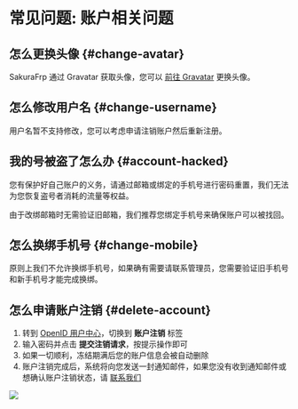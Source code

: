 # 常见问题: 账户相关问题

## 怎么更换头像 {#change-avatar}

SakuraFrp 通过 Gravatar 获取头像，您可以 [前往 Gravatar](https://www.gravatar.com/) 更换头像。

## 怎么修改用户名 {#change-username}

用户名暂不支持修改，您可以考虑申请注销账户然后重新注册。

## 我的号被盗了怎么办 {#account-hacked}

您有保护好自己账户的义务，请通过邮箱或绑定的手机号进行密码重置，我们无法为您恢复盗号者消耗的流量等权益。

由于改绑邮箱时无需验证旧邮箱，我们推荐您绑定手机号来确保账户可以被找回。

## 怎么换绑手机号 {#change-mobile}

原则上我们不允许换绑手机号，如果确有需要请联系管理员，您需要验证旧手机号和新手机号才能完成换绑。

## 怎么申请账户注销 {#delete-account}

1. 转到 [OpenID 用户中心](https://openid.13a.com/user#tab-4)，切换到 **账户注销** 标签
1. 输入密码并点击 **提交注销请求**，按提示操作即可
1. 如果一切顺利，冻结期满后您的账户信息会被自动删除
1. 账户注销完成后，系统将向您发送一封通知邮件，如果您没有收到通知邮件或想确认账户注销状态，请 [联系我们](/about.md#contact-us)

![](./_images/account-delete.png)
